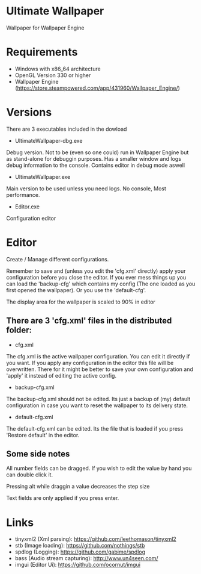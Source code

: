 # Ultimate Wallpaper
Wallpaper for Wallpaper Engine

# Requirements
- Windows with x86_64 architecture
- OpenGL Version 330 or higher
- Wallpaper Engine (https://store.steampowered.com/app/431960/Wallpaper_Engine/)

# Versions
<p> There are 3 executables included in the dowload </p>

- UltimateWallpaper-dbg.exe
<p>Debug version. Not to be (even so one could) run in Wallpaper Engine but as stand-alone for debuggin purposes. Has a smaller window and logs debug information to the console. Contains editor in debug mode aswell</p>

- UltimateWallpaper.exe
<p>Main version to be used unless you need logs. No console, Most performance.</p>

- Editor.exe
<p>Configuration editor</p>

# Editor
<p>Create / Manage different configurations.</p>
<p>Remember to save and (unless you edit the 'cfg.xml' directly) apply your configuration before you close the editor.
If you ever mess things up you can load the 'backup-cfg' which contains my config (The one loaded as you first opened the wallpaper).
Or you use the 'default-cfg'. </p>
<p>The display area for the wallpaper is scaled to 90% in editor</p>
<h2>There are 3 'cfg.xml' files in the distributed folder:</h2>

- cfg.xml
<p>The cfg.xml is the active wallpaper configuration. You can edit it directly if you want. If you apply any configuration in the editor
  this file will be overwritten. There for it might be better to save your own configuration and 'apply' it instead of editing the active config.</p>

- backup-cfg.xml
<p>The backup-cfg.xml should not be edited. Its just a backup of (my) default configuration in case you want to reset the wallpaper to its delivery state.</p>

- default-cfg.xml
<p>The default-cfg.xml can be edited. Its the file that is loaded if you press 'Restore default' in the editor.</p>

<h2>Some side notes</h2>
<p>All number fields can be dragged. If you wish to edit the value by hand you can double click it.</p>
<p>Pressing alt while draggin a value decreases the step size</p>
<p>Text fields are only applied if you press enter.</p>



# Links
- tinyxml2 (Xml parsing): https://github.com/leethomason/tinyxml2
- stb (Image loading): https://github.com/nothings/stb
- spdlog (Logging): https://github.com/gabime/spdlog
- bass (Audio stream capturing): http://www.un4seen.com/
- imgui (Editor Ui): https://github.com/ocornut/imgui
